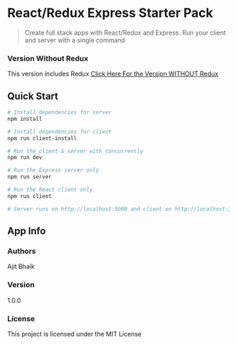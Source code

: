 # React/Redux Express Starter Pack

> Create full stack apps with React/Redux and Express. Run your client and server with a single command

### Version Without Redux
This version includes Redux
[Click Here For the Version WITHOUT Redux](https://github.com/bag3557/react_node_fullstack) 

## Quick Start

``` bash
# Install dependencies for server
npm install

# Install dependencies for client
npm run client-install

# Run the client & server with concurrently
npm run dev

# Run the Express server only
npm run server

# Run the React client only
npm run client

# Server runs on http://localhost:5000 and client on http://localhost:3000
```

## App Info

### Authors

Ajit Bhaik

### Version

1.0.0

### License

This project is licensed under the MIT License
